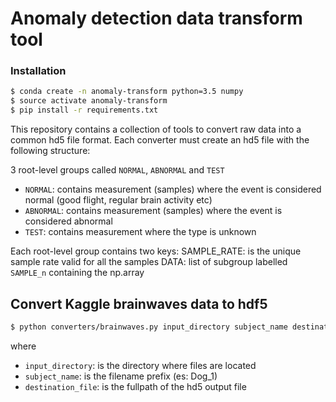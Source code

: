 # Anomaly detection data transform tool


### Installation
```bash
$ conda create -n anomaly-transform python=3.5 numpy
$ source activate anomaly-transform
$ pip install -r requirements.txt
```


This repository contains a collection of tools to convert raw data into a common hd5 file format.
Each converter must create an hd5 file with the following structure:

3 root-level groups called `NORMAL`, `ABNORMAL` and `TEST`
* `NORMAL`: contains measurement (samples) where the event is considered normal (good flight, regular brain activity etc)
* `ABNORMAL`: contains measurement (samples) where the event is considered abnormal
* `TEST`: contains measurement where the type is unknown

Each root-level group contains two keys:
 SAMPLE_RATE: is the unique sample rate valid for all the samples
 DATA: list of subgroup labelled `SAMPLE_n` containing the np.array

Convert Kaggle brainwaves data to hdf5
--------------------

```bash
$ python converters/brainwaves.py input_directory subject_name destination_file
```
where
* `input_directory`: is the directory where files are located
* `subject_name`: is the filename prefix (es: Dog_1)
* `destination_file`: is the fullpath of the hd5 output file

